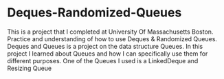 # Deques-Randomized-Queues
This is a project that I completed at University Of Massachusetts Boston. Practice and understanding of how to use Deques &amp; Randomized 
Queues. Deques and Queues is a project on the data structure Queues. In this project I learned about Queues and how I can specifically use
them for different purposes. One of the Queues I used is a LinkedDeque and Resizing Queue
